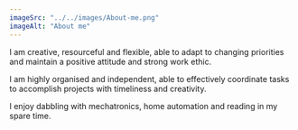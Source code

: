 ```yaml
---
imageSrc: "../../images/About-me.png"
imageAlt: "About me"
---
```


I am creative, resourceful and flexible, able to adapt to changing priorities and maintain a positive attitude and strong work ethic.

I am highly organised and independent, able to effectively coordinate tasks to accomplish projects with timeliness and creativity.

I enjoy dabbling with mechatronics, home automation and reading in my spare time.
